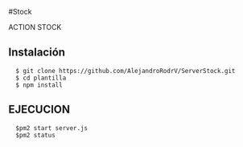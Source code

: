 #Stock

ACTION STOCK 
## Instalación

```shell
  $ git clone https://github.com/AlejandroRodrV/ServerStock.git
  $ cd plantilla
  $ npm install
```

## EJECUCION

```shell
  $pm2 start server.js 
  $pm2 status
```
